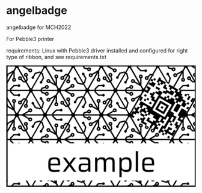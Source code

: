 # angelbadge
angelbadge for MCH2022

For Pebble3 printer

requirements: Linux with Pebble3 driver installed and configured for right type of ribbon, and see requirements.txt

![plaatje](/example.png)
